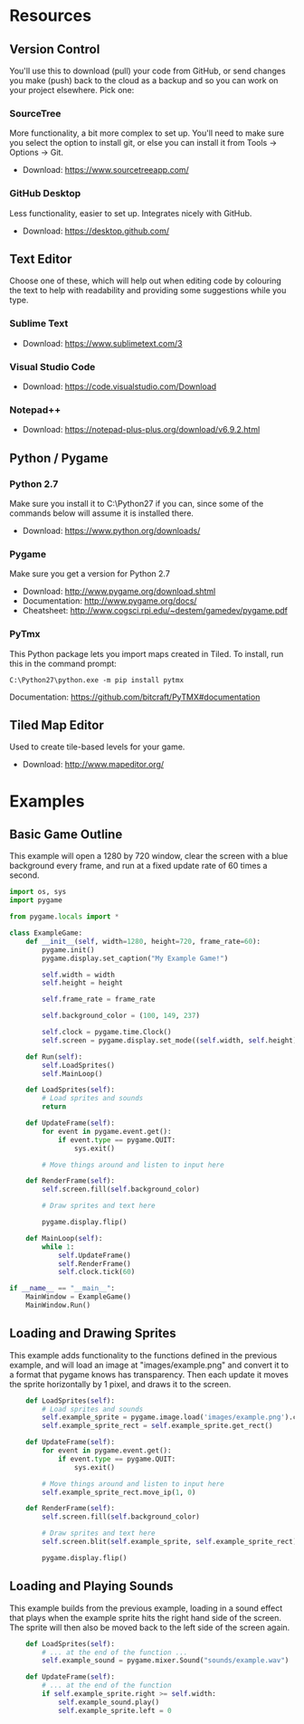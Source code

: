 # Resources
## Version Control
You'll use this to download (pull) your code from GitHub, or send changes you make (push)
back to the cloud as a backup and so you can work on your project elsewhere. Pick one:

### SourceTree
More functionality, a bit more complex to set up. You'll need to make sure you select the
option to install git, or else you can install it from Tools -> Options -> Git.

* Download: https://www.sourcetreeapp.com/

### GitHub Desktop
Less functionality, easier to set up. Integrates nicely with GitHub.

* Download: https://desktop.github.com/

## Text Editor
Choose one of these, which will help out when editing code by colouring the text to help
with readability and providing some suggestions while you type.

### Sublime Text
* Download: https://www.sublimetext.com/3

### Visual Studio Code
* Download: https://code.visualstudio.com/Download

### Notepad++
* Download: https://notepad-plus-plus.org/download/v6.9.2.html

## Python / Pygame
### Python 2.7
Make sure you install it to C:\Python27 if you can, since some of the commands below will
assume it is installed there.

* Download: https://www.python.org/downloads/

### Pygame
Make sure you get a version for Python 2.7

* Download: http://www.pygame.org/download.shtml
* Documentation: http://www.pygame.org/docs/
* Cheatsheet: http://www.cogsci.rpi.edu/~destem/gamedev/pygame.pdf

### PyTmx
This Python package lets you import maps created in Tiled. To install, run this in the command prompt:

```
C:\Python27\python.exe -m pip install pytmx
```

Documentation: https://github.com/bitcraft/PyTMX#documentation

## Tiled Map Editor
Used to create tile-based levels for your game.

* Download: http://www.mapeditor.org/

# Examples
## Basic Game Outline
This example will open a 1280 by 720 window, clear the screen with a blue background every frame,
and run at a fixed update rate of 60 times a second.

```python
import os, sys
import pygame

from pygame.locals import *

class ExampleGame:
    def __init__(self, width=1280, height=720, frame_rate=60):
        pygame.init()
        pygame.display.set_caption("My Example Game!")

        self.width = width
        self.height = height

        self.frame_rate = frame_rate

        self.background_color = (100, 149, 237)

        self.clock = pygame.time.Clock()
        self.screen = pygame.display.set_mode((self.width, self.height))

    def Run(self):
        self.LoadSprites()
        self.MainLoop()

    def LoadSprites(self):
        # Load sprites and sounds
        return

    def UpdateFrame(self):        
        for event in pygame.event.get():
            if event.type == pygame.QUIT: 
                sys.exit()

        # Move things around and listen to input here

    def RenderFrame(self):
        self.screen.fill(self.background_color)

        # Draw sprites and text here

        pygame.display.flip()

    def MainLoop(self):
        while 1:
            self.UpdateFrame()
            self.RenderFrame()
            self.clock.tick(60)

if __name__ == "__main__":
    MainWindow = ExampleGame()
    MainWindow.Run()
```

## Loading and Drawing Sprites
This example adds functionality to the functions defined in the previous example, and will load
an image at "images/example.png" and convert it to a format that pygame knows has transparency.
Then each update it moves the sprite horizontally by 1 pixel, and draws it to the screen.

```python
    def LoadSprites(self):
        # Load sprites and sounds
        self.example_sprite = pygame.image.load('images/example.png').convert_alpha()
        self.example_sprite_rect = self.example_sprite.get_rect()

    def UpdateFrame(self):        
        for event in pygame.event.get():
            if event.type == pygame.QUIT: 
                sys.exit()

        # Move things around and listen to input here
        self.example_sprite_rect.move_ip(1, 0)

    def RenderFrame(self):
        self.screen.fill(self.background_color)

        # Draw sprites and text here
        self.screen.blit(self.example_sprite, self.example_sprite_rect)

        pygame.display.flip()
```

## Loading and Playing Sounds
This example builds from the previous example, loading in a sound effect that plays when the
example sprite hits the right hand side of the screen. The sprite will then also be moved back
to the left side of the screen again.

```python
    def LoadSprites(self):
        # ... at the end of the function ...
        self.example_sound = pygame.mixer.Sound("sounds/example.wav")

    def UpdateFrame(self):
        # ... at the end of the function
        if self.example_sprite.right >= self.width:
            self.example_sound.play()
            self.example_sprite.left = 0
```